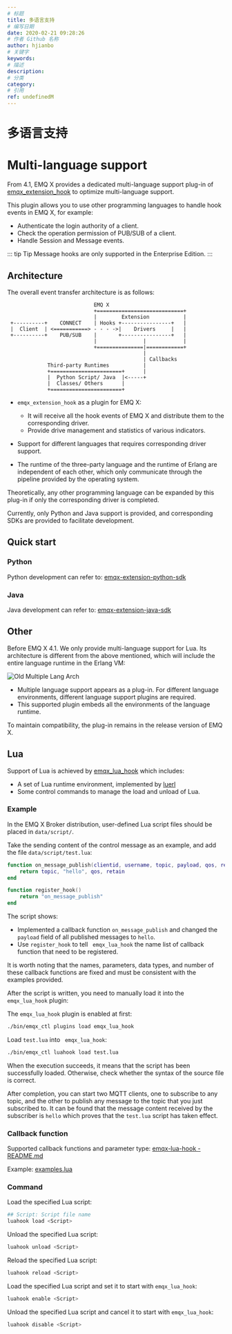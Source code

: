```yaml
---
# 标题
title: 多语言支持
# 编写日期
date: 2020-02-21 09:28:26
# 作者 Github 名称
author: hjianbo
# 关键字
keywords:
# 描述
description:
# 分类
category: 
# 引用
ref: undefinedM
---
```


# 多语言支持

# Multi-language support

From 4.1, EMQ X provides a dedicated multi-language support plug-in of [emqx_extension_hook](https://github.com/emqx/emqx-extension-hook) to optimize multi-language support.

This plugin allows you to use other programming languages to handle hook events in EMQ X, for example:

- Authenticate the login authority of a client.
- Check the operation permission of PUB/SUB of a client.
- Handle Session and Message events.

::: tip Tip
Message hooks are only supported in the Enterprise Edition.
:::

## Architecture

The overall event transfer architecture is as follows:

```
                            EMQ X
                            +============================+
                            |        Extension           |
 +----------+    CONNECT    | Hooks +----------------+   |
 |  Client  | <===========> - - - ->|    Drivers     |   |
 +----------+    PUB/SUB    |       +----------------+   |
                            |               |            |
                            +===============|============+
                                            |
                                            | Callbacks
             Third-party Runtimes           |
             +=======================+      |
             |  Python Script/ Java  |<-----+
             |  Classes/ Others      |
             +=======================+
```

- `emqx_extension_hook` as a plugin for EMQ X:
  * It will receive all the hook events of EMQ X and distribute them to the corresponding driver.
  * Provide drive management and statistics of various indicators.

- Support for different languages that requires corresponding driver support.

- The runtime of the three-party language and the runtime of Erlang are independent of each other, which only communicate through the pipeline provided by the operating system.

Theoretically, any other programming language can be expanded by this plug-in if only the corresponding driver is completed.

Currently, only Python and Java support is provided, and corresponding SDKs are provided to facilitate development.

## Quick start

### Python 
Python development can refer to: [emqx-extension-python-sdk](https://github.com/emqx/emqx-extension-python-sdk)

### Java 
Java development can refer to: [emqx-extension-java-sdk](https://github.com/emqx/emqx-extension-java-sdk)


## Other

Before EMQ X 4.1. We only provide multi-language support for Lua. Its architecture is different from the above mentioned, which will include the entire language runtime in the Erlang VM:

![Old Multiple Lang Arch](D:/emqx/emqx-docs-cn/advanced/assets/lua-lang-arch.png)

- Multiple language support appears as a plug-in. For different language environments, different language support plugins are required.
- This supported plugin embeds all the environments of the language runtime.

To maintain compatibility, the plug-in remains in the release version of EMQ X.

## Lua 
Support of Lua is achieved by [emqx_lua_hook](https://github.com/emqx/emqx-lua-hook)  which includes:

- A set of Lua runtime environment, implemented by [luerl](https://github.com/rvirding/luerl)
- Some control commands to manage the load and unload of Lua.

### Example

In the EMQ X Broker distribution, user-defined Lua script files should be placed in `data/script/`.

Take the sending content of the control message as an example, and add the file `data/script/test.lua`:

```lua
function on_message_publish(clientid, username, topic, payload, qos, retain)
    return topic, "hello", qos, retain
end

function register_hook()
    return "on_message_publish"
end
```

The script shows:

- Implemented a callback function `on_message_publish` and changed the ` payload` field of all published messages to `hello`.
- Use `register_hook` to tell ` emqx_lua_hook` the name list of callback function that need to be registered.

It is worth noting that the names, parameters, data types, and number of these callback functions are fixed and must be consistent with the examples provided.

After the script is written, you need to manually load it into the `emqx_lua_hook` plugin:

The `emqx_lua_hook` plugin is enabled at first:

```bash
./bin/emqx_ctl plugins load emqx_lua_hook
```

Load `test.lua` into ` emqx_lua_hook`:

```bash
./bin/emqx_ctl luahook load test.lua
```

When the execution succeeds, it means that the script has been successfully loaded. Otherwise, check whether the syntax of the source file is correct.

After completion, you can start two MQTT clients, one to subscribe to any topic, and the other to publish any message to the topic that you just subscribed to. It can be found that the message content received by the subscriber is `hello` which proves that the `test.lua` script has taken effect.

### Callback function

Supported callback functions and parameter type: [emqx-lua-hook - README.md](https://github.com/emqx/emqx-lua-hook/tree/develop#hook-api)

Example: [examples.lua](https://github.com/emqx/emqx-lua-hook/blob/develop/examples.lua)

### Command

Load the specified Lua script:

```bash
## Script: Script file name
luahook load <Script>
```

Unload the specified Lua script:
```bash
luahook unload <Script>
```

Reload the specified Lua script:
```bash
luahook reload <Script>
```

Load the specified Lua script and set it to start with `emqx_lua_hook`:
```bash
luahook enable <Script>
```

Unload the specified Lua script and cancel it to start with `emqx_lua_hook`:
```bash
luahook disable <Script>
```

